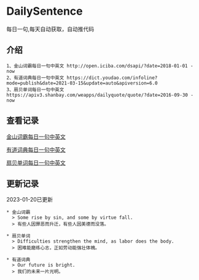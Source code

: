 # DailySentence

每日一句,每天自动获取，自动推代码

## 介绍

```
1、金山词霸每日一句中英文 http://open.iciba.com/dsapi/?date=2018-01-01 - now
2、有道词典每日一句中英文 https://dict.youdao.com/infoline?mode=publish&date=2021-03-15&update=auto&apiversion=6.0
3、扇贝单词每日一句中英文 https://apiv3.shanbay.com/weapps/dailyquote/quote/?date=2016-09-30 - now
```

## 查看记录

[金山词霸每日一句中英文](./data/iciba/)

[有道词典每日一句中英文](./data/youdao/)

[扇贝单词每日一句中英文](./data/shanbay/)

## 更新记录
2023-01-20已更新 
```
* 金山词霸
  > Some rise by sin, and some by virtue fall.
  > 有些人因罪恶而升迁，有些人因美德而没落。

* 扇贝单词
  > Difficulties strengthen the mind, as labor does the body.
  > 困难能磨练心志，正如劳动能强壮体魄。

* 有道词典
  > Our future is bright.
  > 我们的未来一片光明。

```
